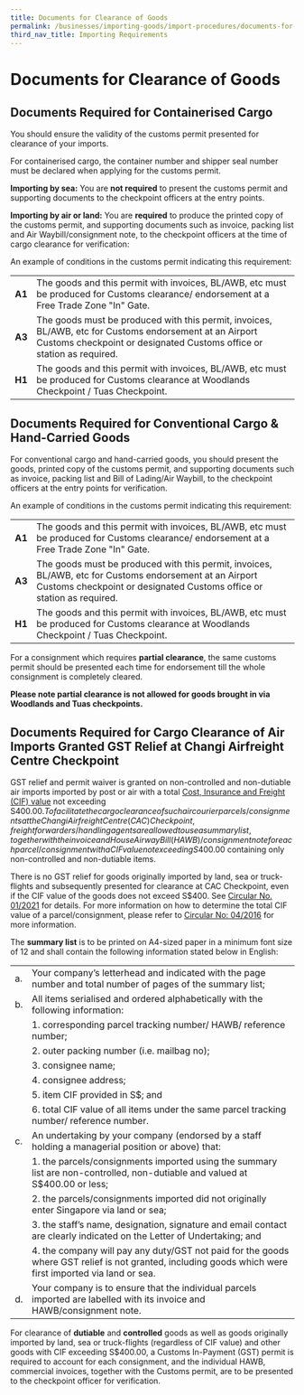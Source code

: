 ```yaml
---
title: Documents for Clearance of Goods
permalink: /businesses/importing-goods/import-procedures/documents-for-clearance-of-goods
third_nav_title: Importing Requirements
---
```

# Documents for Clearance of Goods

## Documents Required for Containerised Cargo

You should ensure the validity of the customs permit presented for clearance of your imports.

For containerised cargo, the container number and shipper seal number must be declared when applying for the customs permit.

**Importing by sea:** You are **not required** to present the customs permit and supporting documents to the checkpoint officers at the entry points.

**Importing by air or land:** You are **required** to produce the printed copy of the customs permit, and supporting documents such as invoice, packing list and Air Waybill/consignment note, to the checkpoint officers at the time of cargo clearance for verification:

An example of conditions in the customs permit indicating this requirement:

|  |  |
|--|--|
| **A1** |The goods and this permit with invoices, BL/AWB, etc must be produced for Customs clearance/ endorsement at a Free Trade Zone "In" Gate.|
|**A3**| The goods must be produced with this permit, invoices, BL/AWB, etc for Customs endorsement at an Airport Customs checkpoint or designated Customs office or station as required.|
|**H1**| The goods and this permit with invoices, BL/AWB, etc must be produced for Customs clearance at Woodlands Checkpoint / Tuas Checkpoint.|

## Documents Required for Conventional Cargo & Hand-Carried Goods

For conventional cargo and hand-carried goods, you should present the goods, printed copy of the customs permit, and supporting documents such as invoice, packing list and Bill of Lading/Air Waybill, to the checkpoint officers at the entry points for verification.

An example of conditions in the customs permit indicating this requirement:

|  |  |
|--|--|
| **A1** |The goods and this permit with invoices, BL/AWB, etc must be produced for Customs clearance/ endorsement at a Free Trade Zone "In" Gate.
| **A3** |The goods must be produced with this permit, invoices, BL/AWB, etc for Customs endorsement at an Airport Customs checkpoint or designated Customs office or station as required.
| **H1** | The goods and this permit with invoices, BL/AWB, etc must be produced for Customs clearance at Woodlands Checkpoint / Tuas Checkpoint.|

For a consignment which requires **partial clearance**, the same customs permit should be presented each time for endorsement till the whole consignment is completely cleared.

**Please note partial clearance is not allowed for goods brought in via Woodlands and Tuas checkpoints.**

## Documents Required for Cargo Clearance of Air Imports Granted GST Relief at Changi Airfreight Centre Checkpoint

GST relief and permit waiver is granted on non-controlled and non-dutiable air imports imported by post or air with a total [Cost, Insurance and Freight (CIF) value](/businesses/valuation-duties-taxes-fees/establishing-customs-value-for-imports) not exceeding S$400.00. To facilitate the cargo clearance of such air courier parcels/consignments at the Changi Airfreight Centre (CAC) Checkpoint, freight forwarders/handling agents are allowed to use a summary list, together with the invoice and House Airway Bill (HAWB)/consignment note for each parcel/consignment with a CIF value not exceeding S$400.00 containing only non-controlled and non-dutiable items.  

There is no GST relief for goods originally imported by land, sea or truck-flights and subsequently presented for clearance at CAC Checkpoint, even if the CIF value of the goods does not exceed S$400.  See [Circular No. 01/2021](/news-and-media/circulars/2021-01-15-Circular012021.pdf) for details.  For more information on how to determine the total CIF value of a parcel/consignment, please refer to [Circular No: 04/2016](/news-and-media/circulars/2016-03-16-Circular042016.pdf) for more information.

The **summary list** is to be printed on A4-sized paper in a minimum font size of 12 and shall contain the following information stated below in English:

|  |  | 
|--|--|
| a. | Your company’s letterhead and indicated with the page number and total number of pages of the summary list;|
| b. | All items serialised and ordered alphabetically with the following information:|
|   | 1. corresponding parcel tracking number/ HAWB/ reference number;|
|   | 2. outer packing number (i.e. mailbag no);|
|   | 3. consignee name;|
|   | 4. consignee address;|
|   | 5. item CIF provided in S$; and |
|   | 6. total CIF value of all items under the same parcel tracking number/ reference number.|
|c. | An undertaking by your company (endorsed by a staff holding a managerial position or above) that:
|   | 1. the parcels/consignments imported using the summary list are non-controlled, non-dutiable and valued at S$400.00 or less;|
|   | 2. the parcels/consignments imported did not originally enter Singapore via land or sea;|
|   | 3. the staff’s name, designation, signature and email contact are clearly indicated on the Letter of Undertaking; and|
|   | 4. the company will pay any duty/GST not paid for the goods where GST relief is not granted, including goods which were first imported via land or sea.
| d. | Your company is to ensure that the individual parcels imported are labelled with its invoice and HAWB/consignment note.|

For clearance of **dutiable** and **controlled** goods as well as goods originally imported by land, sea or truck-flights (regardless of CIF value) and other goods with CIF exceeding S$400.00, a Customs In-Payment (GST) permit is required to account for each consignment, and the individual HAWB, commercial invoices, together with the Customs permit, are to be presented to the checkpoint officer for verification.